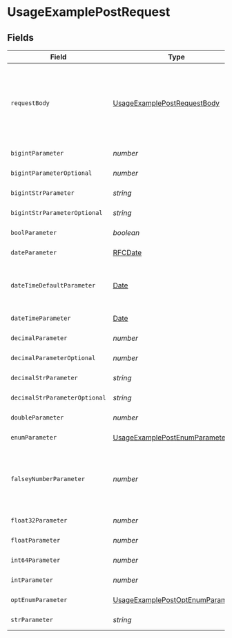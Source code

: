 # UsageExamplePostRequest


## Fields

| Field                                                                                           | Type                                                                                            | Required                                                                                        | Description                                                                                     | Example                                                                                         |
| ----------------------------------------------------------------------------------------------- | ----------------------------------------------------------------------------------------------- | ----------------------------------------------------------------------------------------------- | ----------------------------------------------------------------------------------------------- | ----------------------------------------------------------------------------------------------- |
| `requestBody`                                                                                   | [UsageExamplePostRequestBody](../../models/operations/usageexamplepostrequestbody.md)           | :heavy_minus_sign:                                                                              | A request body that contains fields with different formats for testing example generation       |                                                                                                 |
| `bigintParameter`                                                                               | *number*                                                                                        | :heavy_check_mark:                                                                              | An bigint parameter                                                                             |                                                                                                 |
| `bigintParameterOptional`                                                                       | *number*                                                                                        | :heavy_minus_sign:                                                                              | An bigint parameter                                                                             |                                                                                                 |
| `bigintStrParameter`                                                                            | *string*                                                                                        | :heavy_check_mark:                                                                              | An bigint parameter                                                                             |                                                                                                 |
| `bigintStrParameterOptional`                                                                    | *string*                                                                                        | :heavy_minus_sign:                                                                              | An bigint parameter                                                                             |                                                                                                 |
| `boolParameter`                                                                                 | *boolean*                                                                                       | :heavy_check_mark:                                                                              | A boolean parameter                                                                             |                                                                                                 |
| `dateParameter`                                                                                 | [RFCDate](../../types/rfcdate.md)                                                               | :heavy_check_mark:                                                                              | A date parameter                                                                                |                                                                                                 |
| `dateTimeDefaultParameter`                                                                      | [Date](https://developer.mozilla.org/en-US/docs/Web/JavaScript/Reference/Global_Objects/Date)   | :heavy_check_mark:                                                                              | A date time parameter with a default value                                                      |                                                                                                 |
| `dateTimeParameter`                                                                             | [Date](https://developer.mozilla.org/en-US/docs/Web/JavaScript/Reference/Global_Objects/Date)   | :heavy_check_mark:                                                                              | A date time parameter                                                                           |                                                                                                 |
| `decimalParameter`                                                                              | *number*                                                                                        | :heavy_check_mark:                                                                              | A decimal parameter                                                                             |                                                                                                 |
| `decimalParameterOptional`                                                                      | *number*                                                                                        | :heavy_minus_sign:                                                                              | A decimal parameter                                                                             |                                                                                                 |
| `decimalStrParameter`                                                                           | *string*                                                                                        | :heavy_check_mark:                                                                              | A decimal parameter                                                                             |                                                                                                 |
| `decimalStrParameterOptional`                                                                   | *string*                                                                                        | :heavy_minus_sign:                                                                              | A decimal parameter                                                                             |                                                                                                 |
| `doubleParameter`                                                                               | *number*                                                                                        | :heavy_check_mark:                                                                              | A double parameter                                                                              |                                                                                                 |
| `enumParameter`                                                                                 | [UsageExamplePostEnumParameter](../../models/operations/usageexamplepostenumparameter.md)       | :heavy_check_mark:                                                                              | An enum parameter                                                                               |                                                                                                 |
| `falseyNumberParameter`                                                                         | *number*                                                                                        | :heavy_check_mark:                                                                              | A number parameter that contains a falsey example value                                         | 0                                                                                               |
| `float32Parameter`                                                                              | *number*                                                                                        | :heavy_check_mark:                                                                              | A float32 parameter                                                                             |                                                                                                 |
| `floatParameter`                                                                                | *number*                                                                                        | :heavy_check_mark:                                                                              | A float parameter                                                                               |                                                                                                 |
| `int64Parameter`                                                                                | *number*                                                                                        | :heavy_check_mark:                                                                              | An int64 parameter                                                                              |                                                                                                 |
| `intParameter`                                                                                  | *number*                                                                                        | :heavy_check_mark:                                                                              | An integer parameter                                                                            |                                                                                                 |
| `optEnumParameter`                                                                              | [UsageExamplePostOptEnumParameter](../../models/operations/usageexamplepostoptenumparameter.md) | :heavy_minus_sign:                                                                              | An enum parameter                                                                               | value3                                                                                          |
| `strParameter`                                                                                  | *string*                                                                                        | :heavy_check_mark:                                                                              | A string parameter                                                                              | example 1                                                                                       |